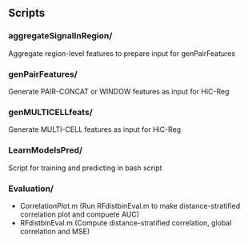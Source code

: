 ## Scripts
### aggregateSignalInRegion/
Aggregate region-level features to prepare input for genPairFeatures

### genPairFeatures/
Generate PAIR-CONCAT or WINDOW features as input for HiC-Reg

### genMULTICELLfeats/
Generate MULTI-CELL features as input for HiC-Reg

### LearnModelsPred/
Script for training and predicting in bash script

### Evaluation/
- CorrelationPlot.m (Run RFdistbinEval.m to make distance-stratified correlation plot and compuete AUC)
- RFdistbinEval.m (Compute distance-stratified correlation, global correlation and MSE)

